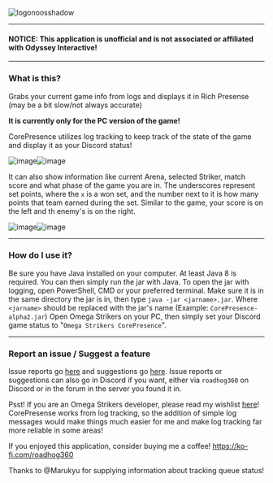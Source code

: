 ![logonoosshadow](https://github.com/Roadhog360/CorePresence/assets/11903511/3ce547ec-7ea3-4c6d-99a9-093e0e1881d1)

---
#### NOTICE: This application is unofficial and is not associated or affiliated with Odyssey Interactive!
---

### What is this?
Grabs your current game info from logs and displays it in Rich Presense (may be a bit slow/not always accurate)

__It is currently only for the PC version of the game!__

CorePresence utilizes log tracking to keep track of the state of the game and display it as your Discord status!

![image](https://github.com/Roadhog360/CorePresence/assets/11903511/8143d818-96d0-4039-b873-1fa4203e7933)![image](https://github.com/Roadhog360/CorePresence/assets/11903511/6e39dfb8-691e-495a-9c6d-1580b4e14632)

It can also show information like current Arena, selected Striker, match score and what phase of the game you are in. The underscores represent set points, where the `x` is a won set, and the number next to it is how many points that team earned during the set. Similar to the game, your score is on the left and th enemy's is on the right.

![image](https://github.com/Roadhog360/CorePresence/assets/11903511/8fc4e375-2b1f-4d14-a0b8-b6f143715a24)![image](https://github.com/Roadhog360/CorePresence/assets/11903511/e755f8a0-4950-49d7-afc4-b6ba77dff8c1)



---

### How do I use it?
Be sure you have Java installed on your computer. At least Java 8 is required.
You can then simply run the jar with Java.
To open the jar with logging, open PowerShell, CMD or your preferred terminal. Make sure it is in the same directory the jar is in, then type `java -jar <jarname>.jar`. Where `<jarname>` should be replaced with the jar's name (Example: `CorePresence-alpha2.jar`)
Open Omega Strikers on your PC, then simply set your Discord game status to "`Omega Strikers CorePresence`".

---

### Report an issue / Suggest a feature
Issue reports go [here](https://github.com/Roadhog360/CorePresence/issues) and suggestions go [here](https://github.com/Roadhog360/CorePresence/discussions).
Issue reports or suggestions can also go in Discord if you want, either via `roadhog360` on Discord or in the forum in the server you found it in.

Psst! If you are an Omega Strikers developer, please read my wishlist [here](https://github.com/Roadhog360/CorePresence/discussions/2)! CorePresense works from log tracking, so the addition of simple log messages would make things much easier for me and make log tracking far more reliable in some areas!

If you enjoyed this application, consider buying me a coffee! https://ko-fi.com/roadhog360

Thanks to @Marukyu for supplying information about tracking queue status!
